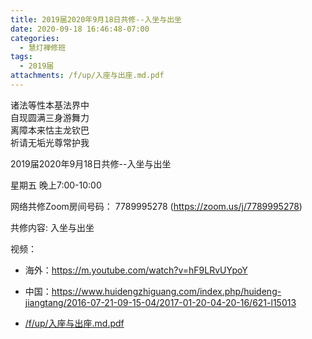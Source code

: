 ```yaml
---
title: 2019届2020年9月18日共修--入坐与出坐
date: 2020-09-18 16:46:48-07:00
categories:
  - 慧灯禅修班
tags:
  - 2019届
attachments: /f/up/入座与出座.md.pdf
---
```

诸法等性本基法界中  
自现圆满三身游舞力  
离障本来怙主龙钦巴  
祈请无垢光尊常护我  

2019届2020年9月18日共修--入坐与出坐

星期五 晚上7:00-10:00  

网络共修Zoom房间号码： 7789995278 (<https://zoom.us/j/7789995278>)

共修内容: 入坐与出坐                                 

视频：

- 海外：<https://m.youtube.com/watch?v=hF9LRvUYpoY>
- 中国：<https://www.huidengzhiguang.com/index.php/huideng-jiangtang/2016-07-21-09-15-04/2017-01-20-04-20-16/621-l15013>

- [/f/up/入座与出座.md.pdf](/f/up/入座与出座.md.pdf)